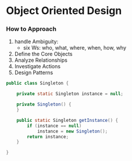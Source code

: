 # Object Oriented Design

### How to Approach

1. handle Ambiguity: 
	- six Ws: who, what, where, when, how, why
2. Define the Core Objects
3. Analyze Relationships
4. Investigate Actions
5. Design Patterns

```java
public class Singleton {

	private static Singleton instance = null;

	private Singleton() {
	}

	public static Singleton getInstance() {
		if (instance == null)
			instance = new Singleton();
		return instance;
	}

}
```


```java

```